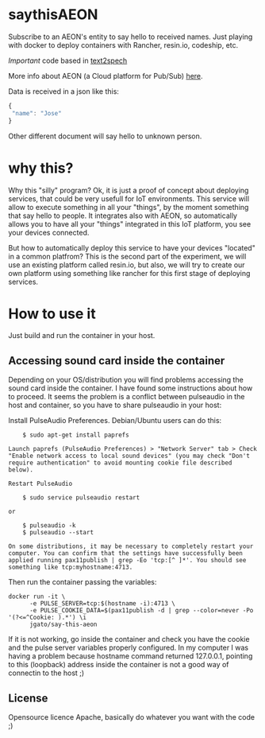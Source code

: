# saythisAEON

Subscribe to an AEON's entity to say hello to received names. Just playing with docker to deploy containers with Rancher, resin.io, codeship, etc. 

*Important* code based in [text2spech](https://github.com/resin-io/text2speech)

More info about AEON (a Cloud platform for Pub/Sub) [here](https://github.com/atos-ari-aeon/fiware-cloud-messaging-platform).

Data is received in a json like this:

```javascript
{
 "name": "Jose"
}

```

Other different document will say hello to unknown person.

# why this?

Why this "silly" program? Ok, it is just a proof of concept about deploying services, that could be very usefull for IoT environments. This service will allow to execute something in all your "things", by the moment something that say hello to people. It integrates also with AEON, so automatically allows you to have all your "things" integrated in this IoT platform, you see your devices connected.

But how to automatically deploy this service to have your devices "located" in a common platfrom? This is the second part of the experiment, we will use an existing platform called resin.io, but also, we will try to create our own platform using something like rancher for this first stage of deploying services.

# How to use it

Just build and run the container in your host.


## Accessing sound card inside the container

Depending on your OS/distribution you will find problems accessing the sound card inside the container. I have found some instructions about how to proceed. It seems the problem is a conflict between pulseaudio in the host and container, so you have to share pulseaudio in your host:



Install PulseAudio Preferences. Debian/Ubuntu users can do this:

```
    $ sudo apt-get install paprefs
```
    Launch paprefs (PulseAudio Preferences) > "Network Server" tab > Check "Enable network access to local sound devices" (you may check "Don't require authentication" to avoid mounting cookie file described below).

    Restart PulseAudio
```
    $ sudo service pulseaudio restart
```
    or
``` 
    $ pulseaudio -k
    $ pulseaudio --start
```
    On some distributions, it may be necessary to completely restart your computer. You can confirm that the settings have successfully been applied running pax11publish | grep -Eo 'tcp:[^ ]*'. You should see something like tcp:myhostname:4713.

Then run the container passing the variables: 
``` 
docker run -it \
      -e PULSE_SERVER=tcp:$(hostname -i):4713 \
      -e PULSE_COOKIE_DATA=$(pax11publish -d | grep --color=never -Po '(?<=^Cookie: ).*') \i
      jgato/say-this-aeon 
```

If it is not working, go inside the container and check you have the cookie and the pulse server variables properly configured. In my computer I was having a problem because hostname command returned 127.0.0.1, pointing to this (loopback) address inside the container is not a good way of connectin to the host ;)


## License

Opensource licence Apache, basically do whatever you want with the code ;)
